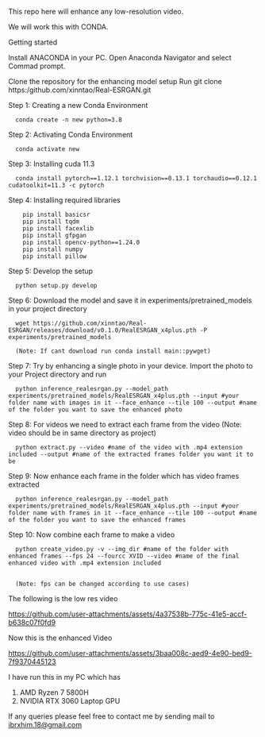 

This repo here will enhance any low-resolution video. 

We will work this with CONDA.

Getting started

Install ANACONDA in your PC.
Open Anaconda Navigator and select Commad prompt.

Clone the repository for the enhancing model setup
Run 
    git clone https:/github.com/xinntao/Real-ESRGAN.git
    
Step 1: Creating a new Conda Environment
      
      conda create -n new python=3.8
Step 2: Activating Conda Environment
      
      conda activate new
Step 3: Installing cuda 11.3 

      conda install pytorch==1.12.1 torchvision==0.13.1 torchaudio==0.12.1 cudatoolkit=11.3 -c pytorch

Step 4: Installing required libraries

        pip install basicsr
        pip install tqdm
        pip install facexlib
        pip install gfpgan
        pip install opencv-python==1.24.0
        pip install numpy
        pip install pillow

Step 5: Develop the setup

      python setup.py develop

Step 6: Download the model and save it in experiments/pretrained_models in your project directory

      wget https://github.com/xinntao/Real-ESRGAN/releases/download/v0.1.0/RealESRGAN_x4plus.pth -P experiments/pretrained_models

      (Note: If cant download run conda install main::pywget)


Step 7: Try by enhancing a single photo in your device. Import the photo to your Project directory and run

      python inference_realesrgan.py --model_path experiments/pretrained_models/RealESRGAN_x4plus.pth --input #your folder name with images in it --face_enhance --tile 100 --output #name of the folder you want to save the enhanced photo

Step 8: For videos we need to extract each frame from the video (Note: video should be in same directory as project)

      python extract.py --video #name of the video with .mp4 extension included --output #name of the extracted frames folder you want it to be 

Step 9: Now enhance each frame in the folder which has video frames extracted

      python inference_realesrgan.py --model_path experiments/pretrained_models/RealESRGAN_x4plus.pth --input #your folder name with frames in it --face_enhance --tile 100 --output #name of the folder you want to save the enhanced frames


Step 10: Now combine each frame to make a video

      python create_video.py -v --img_dir #name of the folder with enhanced frames --fps 24 --fourcc XVID --video #name of the final enhanced video with .mp4 extension included


      (Note: fps can be changed according to use cases)


The following is the low res video



https://github.com/user-attachments/assets/4a37538b-775c-41e5-accf-b638c07f0fd9


Now this is the enhanced Video




https://github.com/user-attachments/assets/3baa008c-aed9-4e90-bed9-7f9370445123





I have run this in my PC which has 

1. AMD Ryzen 7 5800H
2. NVIDIA RTX 3060 Laptop GPU


If any queries please feel free to contact me by sending mail to ibrxhim.18@gmail.com
